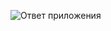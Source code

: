 
![Ответ приложения](https://github.com/user-attachments/assets/8e405807-7228-453a-ae7e-5804bb3f5f07)

